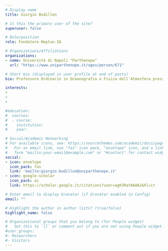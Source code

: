 ```yaml
---
# Display name
title: Giorgio Budillon

# Is this the primary user of the site?
superuser: false

# Role/position
role: Fondatore Neptun-IA

# Organizations/Affiliations
organizations:
- name: Università di Napoli "Parthenope"
  url: "https://www.uniparthenope.it/ugov/person/671"

# Short bio (displayed in user profile at end of posts)
bio: Professore Ordinario in Oceanografia e Fisica dell'Atmosfera presso il Dipartimento di Scienze e Tencologie dell'Università degli Studi di Napoli "Parthenope". Direttore del Laboratorio di Ricerca di Meteorologia e del Laboratorio di Ricerca di Oceanografia.

interests:
-
-
-

#education:
#  courses:
#  - course: 
#    institution: 
#    year: 

# Social/Academic Networking
# For available icons, see: https://sourcethemes.com/academic/docs/page-builder/#icons
#   For an email link, use "fas" icon pack, "envelope" icon, and a link in the
#   form "mailto:your-email@example.com" or "#contact" for contact widget.
social:
- icon: envelope
  icon_pack: fas
  link: 'mailto:giorgio.budillon@uniparthenope.it'
- icon: google-scholar
  icon_pack: ai
  link: https://scholar.google.it/citations?user=agK3RaYAAAAJ&hl=it

# Enter email to display Gravatar (if Gravatar enabled in Config)
email: ""

# Highlight the author in author lists? (true/false)
highlight_name: false

# Organizational groups that you belong to (for People widget)
#   Set this to `[]` or comment out if you are not using People widget.
#user_groups:
#- Researchers
#- Visitors
---
```

